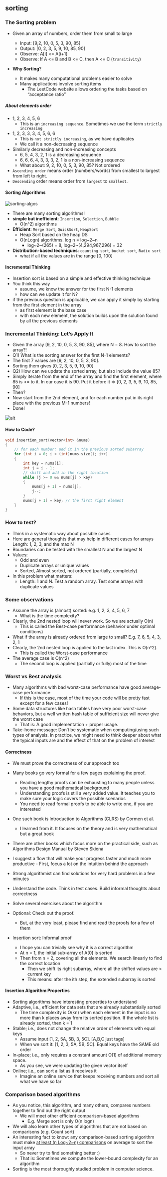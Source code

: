 ## sorting

### The Sorting problem

- Given an array of numbers, order them from small to large

  - Input: [9,2, 10, 0, 5, 3, 90, 85]
  - Output: [0, 2, 3, 5, 9, 10, 85, 90]
  - Observe: A[i] <= A[i+1]
  - Observe: If A <= B and B <= C, then A <= C (`transitivity`)

- **Why Sorting**?
  - It makes many computational problems easier to solve
  - Many applications involve sorting items
    - The LeetCode website allows ordering the tasks based on “acceptance ratio”

##### About elements order

- 1, 2, 3, 4, 5, 6
  - This is an `increasing sequence`. Sometimes we use the term `strictly increasing`
- 1, 2, 3, 3, 3, 4, 5, 6, 6
  - This is `not strictly increasing`, as we have duplicates
  - We call it a non-decreasing sequence
- Similarly decreasing and non-increasing concepts
  - 6, 5, 4, 3, 2, 1 is a decreasing sequence
  - 6, 6, 6, 4, 3, 3, 3, 2, 1 is a non-increasing sequence
  - What about: 9, 2, 10, 0, 5, 3, 90, 85? Not ordered
- `Ascending order` means order (numbers/words) from smallest to largest from
  left to right.
- `Descending` order means order from `largest` to `smallest`.

#### Sorting Algorithms

![sorting-algos](../../imgs/sorting-algos.JPG)

- There are many sorting algorithms!
- **simple but inefficient**: `Insertion`, `Selection`, `Bubble`
  - O(n^2) algorithms
- **Efficient**: `Merge Sort`, `QuickSort`, `HeapSort`
  - Heap Sort based on the heap DS
  - O(nLogn) algorithms. log n = log~2~n
    - log~2~(265) = 8, log~2~(4,294,967,296) = 32
- **Distribution-based techniques**: `counting sort`, `bucket sort`, `Radix sort`
  - what if all the values are in the range [0, 100]

#### Incremental Thinking

- Insertion sort is based on a simple and effective thinking technique
- You think this way
  - assume, we know the answer for the first N-1 elements
  - how can we update it for N?
- if the previous question is applicable, we can apply it simply by starting from the first element in the array
  - as first element is the base case
  - with each new element, the solution builds upon the solution found by all the previous elements

### Incremental Thinking: Let’s Apply It

- Given the array [9, 2, 10, 0, 5, 3, 90, 85], where N = 8. How to sort the array?!
- Q1) What is the sorting answer for the first N-1 elements?
- The first 7 values are [9, 2, 10, 0, 5, 3, 90].
- Sorting them gives [0, 2, 3, 5, 9, 10, 90]
- Q2) How can we update the sorted array, but also include the value 85?
- Simply iterate from the end of the array and find the first element, where 85 is
  <= to it. In our case it is 90. Put it before it ⇒ [0, 2, 3, 5, 9, 10, 85, 90]
- Then?
- Now start from the 2nd element, and for each number put in its right place
  with the previous M-1 numbers!
- Done!

![alt](../../imgs/insert-sort.png)

#### How to Code?

```cpp
void insertion_sort(vector<int> &nums)
{
    // for each number: add it in the previous sorted subarray
    for (int i = 0; i < (int)nums.size(); i++)
    {
        int key = nums[i];
        int j = i - 1;
        // shift and add in the right location
        while (j >= 0 && nums[j] > key)
        {
            nums[j + 1] = nums[j];
            j--;
        }
        nums[j + 1] = key; // the first right element
    }
}
```

### How to test?

- Think in a systematic way about possible cases
- Here are general thoughts that may help in different cases for arrays
  Length: 1, 2, 3, and the max N
- Boundaries can be tested with the smallest N and the largest N
- Values:
  - Odd and even
  - Duplicate arrays or unique values
  - Sorted, Almost sorted, not ordered (partially, completely)
- In this problem what matters:
  - Length: 1 and N. Test a random array. Test some arrays with duplicate values

### Some observations

- Assume the array is (almost) sorted: e.g. 1, 2, 3, 4, 5, 6, 7
  - What is the time complexity?
- Clearly, the 2nd nested loop will never work. So we are actually O(n)
  - This is called the Best-case performance (behavior under optimal conditions)
- What if the array is already ordered from large to small? E.g. 7, 6, 5, 4, 3, 2, 1
- Clearly, the 2nd nested loop is applied to the last index. This is O(n^2).
  - This is called the Worst-case performance
- The average case is O(n^2)
  - The second loop is applied (partially or fully) most of the time

### Worst vs Best analysis

- Many algorithms with bad worst-case performance have good average-case performance
  - If this is the case, most of the time your code will be pretty fast except for a few cases!
- Some data structures like hash tables have very poor worst-case behaviors,
  but a well written hash table of sufficient size will never give the worst case
  - That is: A good implementation + proper usage.
- Take-home message: Don’t be systematic when computing/using such types
  of analysis. In practice, we might need to think deeper about what the typical
  inputs are and the effect of that on the problem of interest

#### Correctness

- We must prove the correctness of our approach too
- Many books go very formal for a few pages explaining the proof.
  - Reading lengthy proofs can be exhausting to many people unless you have a good
    mathematical background
  - Understanding proofs is still a very added value. It teaches you to make sure your logic covers
    the possible scenarios
  - You need to read formal proofs to be able to write one, if you are interested
- One such book is Introduction to Algorithms (CLRS) by Cormen et al.
  - I learned from it. It focuses on the theory and is very mathematical but a great book
- There are other books which focus more on the practical side, such as
  Algorithms Design Manual by Steven Skiena

- I suggest a flow that will make your progress faster and much more
  productive - First, focus a lot on the intuition behind the approach
- Strong algorithmist can find solutions for very hard problems in a few minutes
- Understand the code. Think in test cases. Build informal thoughts about correctness
- Solve several exercises about the algorithm
- Optional: Check out the proof.

  - But, at the very least, please find and read the proofs for a few of them

- Insertion sort: Informal proof
  - I hope you can trivially see why it is a correct algorithm
  - At n = 1, the initial sub-array of A[0] is sorted
  - Then from n = 2, covering all the elements. We search linearly to find the correct location
    - Then we shift its right subarray, where all the shifted values are > current key
    - This means: after the ith step, the extended subarray is sorted

#### Insertion Algorithm Properties

- Sorting algorithms have interesting properties to understand
- Adaptive, i.e., efficient for data sets that are already substantially sorted
  - The time complexity is O(kn) when each element in the input is no more than k places away from its sorted position. If the whole list is already sorted, then k = 1
- Stable; i.e., does not change the relative order of elements with equal keys
  - Assume input [1, 2, 5A, 5B, 3, 5C]. [A,B,C just tags]
  - When we sort it: [1, 2, 3, 5A, 5B, 5C]. Equal keys have the SAME old order
- In-place; i.e., only requires a constant amount O(1) of additional memory
  space.
  - As you see, we were updating the given vector itself
- Online; i.e., can sort a list as it receives it
  - Imagine an online service that keeps receiving numbers and sort all what we have so far

### Comparison based algorithms

- As you notice, this algorithm, and many others, compares numbers together
  to find out the right output
  - We will meet other efficient comparison-based algorithms
    - E.g. Merge sort is only O(n logn)
- We will also learn other types of algorithms that are not based on
  comparisons (e.g. Count sort)
- An interesting fact to know: any comparison-based sorting algorithm must
  make [at least (n Log~2~n) comparisons](https://en.wikipedia.org/wiki/Comparison_sort) on average to sort the input array
  - So never try to find something better :)
  - That is: Sometimes we compute the lower-bound complexity for an algorithm
- Sorting is the most thoroughly studied problem in computer science.
